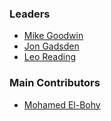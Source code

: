 ### Leaders

* [Mike Goodwin](mailto:mike.goodwin@owasp.org)
* [Jon Gadsden](mailto:jon.gadsden@owasp.org)
* [Leo Reading](mailto:leo.reading@owasp.org)

### Main Contributors

* [Mohamed El-Bohy](https://github.com/mohamedselbohy)
